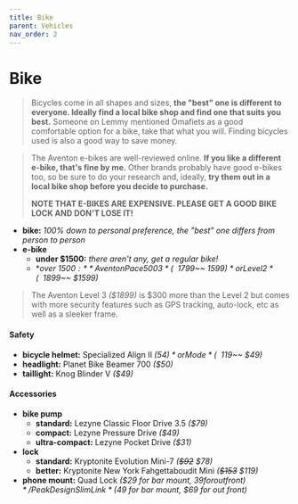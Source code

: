 ```yaml
---
title: Bike
parent: Vehicles
nav_order: 2
---
```

# Bike

> Bicycles come in all shapes and sizes, **the "best" one is different to everyone. Ideally find a local bike shop and find one that suits you best.** Someone on Lemmy mentioned Omafiets as a good comfortable option for a bike, take that what you will. Finding bicycles used is also a good way to save money.

> The Aventon e-bikes are well-reviewed online. **If you like a different e-bike, that's fine by me.** Other brands probably have good e-bikes too, so be sure to do your research and, ideally, **try them out in a local bike shop before you decide to purchase.**
> 
> **NOTE THAT E-BIKES ARE EXPENSIVE. PLEASE GET A GOOD BIKE LOCK AND DON'T LOSE IT!**

- **bike:** *100% down to personal preference, the "best" one differs from person to person*
- **e-bike** 
	- **under $1500:** *there aren't any, get a regular bike!*
	- **over $1500:** Aventon Pace 500 3 *(~~$1799~~ $1599)* or Level 2 *(~~$1899~~ $1599)*

> The Aventon Level 3 *($1899)* is $300 more than the Level 2 but comes with more security features such as GPS tracking, auto-lock, etc as well as a sleeker frame. 

#### Safety

- **bicycle helmet:** Specialized Align II *($54)* or Mode *(~~$119~~ $49)*
- **headlight:** Planet Bike Beamer 700 *($50)*
- **taillight:** Knog Blinder V *($49)* 

#### Accessories

- **bike pump** 
	- **standard:** Lezyne Classic Floor Drive 3.5 *($79)*
	- **compact:** Lezyne Pressure Drive *($49)*
	- **ultra-compact:** Lezyne Pocket Drive *($31)*
- **lock** 
	- **standard:** Kryptonite Evolution Mini-7 *(~~$92~~ $78)*
	- **better:** Kryptonite New York Fahgettaboudit Mini *(~~$153~~ $119)*
- **phone mount:** Quad Lock *($29 for bar mount, $39 for out front)* / Peak Design SlimLink *($49 for bar mount, $69 for out front)*
